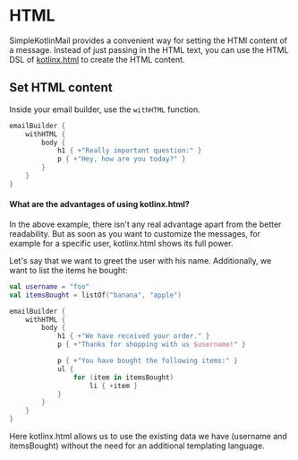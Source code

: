 # HTML

SimpleKotlinMail provides a convenient way for setting the HTMl content of a message.
Instead of just passing in the HTML text, you can use the HTML DSL of [kotlinx.html](https://github.com/Kotlin/kotlinx.html) to create the HTML content.

## Set HTML content

Inside your email builder, use the `withHTML` function.

```kotlin
emailBuilder {
    withHTML {
        body {
            h1 { +"Really important question:" }
            p { +"Hey, how are you today?" }
        }
    }
}
```

#### What are the advantages of using kotlinx.html?

In the above example, there isn't any real advantage apart from the better readability.
But as soon as you want to customize the messages, for example for a specific user, kotlinx.html shows its full power.

Let's say that we want to greet the user with his name. Additionally, we want to list the items he bought:
```kotlin
val username = "foo"
val itemsBought = listOf("banana", "apple")

emailBuilder {
    withHTML {
        body {
            h1 { +"We have received your order." }
            p { +"Thanks for shopping with us $username!" }

            p { +"You have bought the following items:" }
            ul {
                for (item in itemsBought)
                    li { +item }
            }
        }
    }
}
```

Here kotlinx.html allows us to use the existing data we have (username and itemsBought) without the need for an additional templating language.
